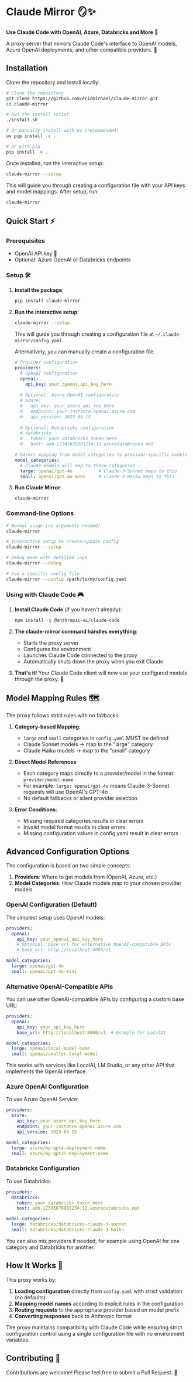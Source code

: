 # Claude Mirror 🪞✨

**Use Claude Code with OpenAI, Azure, Databricks and More** 🤝

A proxy server that mirrors Claude Code's interface to OpenAI models, Azure OpenAI deployments, and other compatible providers. 🌉

## Installation

Clone the repository and install locally:

```bash
# Clone the repository
git clone https://github.com/ericmichael/claude-mirror.git
cd claude-mirror

# Run the install script
./install.sh

# Or manually install with uv (recommended)
uv pip install -e .

# Or with pip
pip install -e .
```

Once installed, run the interactive setup:

```bash
claude-mirror --setup
```

This will guide you through creating a configuration file with your API keys and model mappings. After setup, run:

```bash
claude-mirror
```

## Quick Start ⚡

### Prerequisites

- OpenAI API key 🔑
- Optional: Azure OpenAI or Databricks endpoints

### Setup 🛠️

1. **Install the package**:
   ```bash
   pip install claude-mirror
   ```

2. **Run the interactive setup**:
   ```bash
   claude-mirror --setup
   ```

   This will guide you through creating a configuration file at `~/.claude-mirror/config.yaml`.
   
   Alternatively, you can manually create a configuration file:
   
   ```yaml
   # Provider configuration
   providers:
     # OpenAI configuration
     openai:
       api_key: your_openai_api_key_here
     
     # Optional: Azure OpenAI configuration
     # azure:
     #   api_key: your_azure_api_key_here
     #   endpoint: your-instance.openai.azure.com
     #   api_version: 2023-05-15
     
     # Optional: Databricks configuration
     # databricks:
     #   token: your_databricks_token_here
     #   host: adb-12345678901234.12.azuredatabricks.net

   # Direct mapping from model categories to provider-specific models
   model_categories:
     # Claude models will map to these categories
     large: openai/gpt-4o          # Claude-3-Sonnet maps to this
     small: openai/gpt-4o-mini     # Claude-3-Haiku maps to this
   ```

3. **Run Claude Mirror**:
   ```bash
   claude-mirror
   ```

### Command-line Options

```bash
# Normal usage (no arguments needed)
claude-mirror

# Interactive setup to create/update config
claude-mirror --setup

# Debug mode with detailed logs
claude-mirror --debug  

# Use a specific config file
claude-mirror --config /path/to/my/config.yaml
```

### Using with Claude Code 🎮

1. **Install Claude Code** (if you haven't already):
   ```bash
   npm install -g @anthropic-ai/claude-code
   ```

2. **The claude-mirror command handles everything**:
   - Starts the proxy server
   - Configures the environment
   - Launches Claude Code connected to the proxy
   - Automatically shuts down the proxy when you exit Claude

4. **That's it!** Your Claude Code client will now use your configured models through the proxy. 🎯

## Model Mapping Rules 🗺️

The proxy follows strict rules with no fallbacks:

1. **Category-based Mapping**: 
   - `large` and `small` categories in `config.yaml` MUST be defined
   - Claude Sonnet models → map to the "large" category
   - Claude Haiku models → map to the "small" category

2. **Direct Model References**:
   - Each category maps directly to a provider/model in the format: `provider/model-name`
   - For example: `large: openai/gpt-4o` means Claude-3-Sonnet requests will use OpenAI's GPT-4o
   - No default fallbacks or silent provider selection

3. **Error Conditions**:
   - Missing required categories results in clear errors
   - Invalid model format results in clear errors
   - Missing configuration values in config.yaml result in clear errors

## Advanced Configuration Options

The configuration is based on two simple concepts:
1. **Providers**: Where to get models from (OpenAI, Azure, etc.)
2. **Model Categories**: How Claude models map to your chosen provider models

### OpenAI Configuration (Default)

The simplest setup uses OpenAI models:

```yaml
providers:
  openai:
    api_key: your_openai_api_key_here
    # Optional: base_url for alternative OpenAI-compatible APIs
    # base_url: http://localhost:8000/v1

model_categories:
  large: openai/gpt-4o
  small: openai/gpt-4o-mini
```

### Alternative OpenAI-Compatible APIs

You can use other OpenAI-compatible APIs by configuring a custom base URL:

```yaml
providers:
  openai:
    api_key: your_api_key_here
    base_url: http://localhost:8000/v1  # Example for LocalAI

model_categories:
  large: openai/local-model-name
  small: openai/smaller-local-model
```

This works with services like LocalAI, LM Studio, or any other API that implements the OpenAI interface.

### Azure OpenAI Configuration

To use Azure OpenAI Service:

```yaml
providers:
  azure:
    api_key: your_azure_api_key_here
    endpoint: your-instance.openai.azure.com
    api_version: 2023-05-15

model_categories:
  large: azure/my-gpt4-deployment-name
  small: azure/my-gpt35-deployment-name
```

### Databricks Configuration

To use Databricks:

```yaml
providers:
  databricks:
    token: your_databricks_token_here
    host: adb-12345678901234.12.azuredatabricks.net

model_categories:
  large: databricks/databricks-claude-3-sonnet
  small: databricks/databricks-claude-3-haiku
```

You can also mix providers if needed, for example using OpenAI for one category and Databricks for another.

## How It Works 🧩

This proxy works by:

1. **Loading configuration** directly from `config.yaml` with strict validation (no defaults)
2. **Mapping model names** according to explicit rules in the configuration
3. **Routing requests** to the appropriate provider based on model prefix
4. **Converting responses** back to Anthropic format

The proxy maintains compatibility with Claude Code while ensuring strict configuration control using a single configuration file with no environment variables.

## Contributing 🤝

Contributions are welcome! Please feel free to submit a Pull Request. 🎁